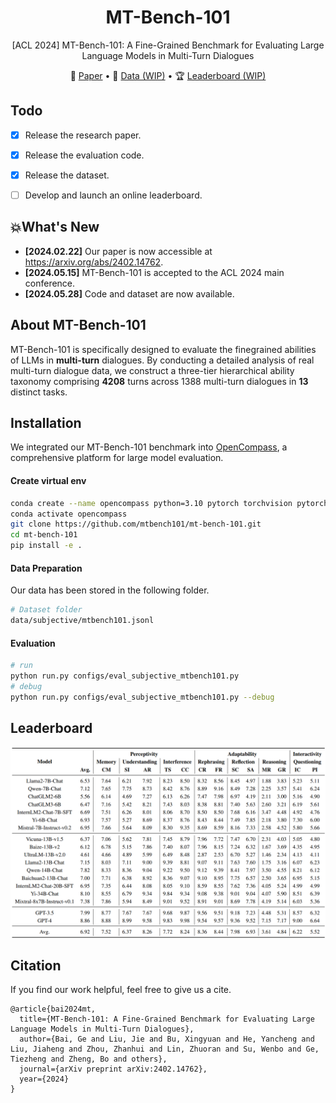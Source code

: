 <div align= "center">
    <h1> MT-Bench-101 </h1>
</div>

<p align="center">  
<!-- A Fine-Grained Benchmark for Evaluating Large Language Models in Multi-Turn Dialogues Models -->
[ACL 2024] MT-Bench-101: A Fine-Grained Benchmark for Evaluating Large Language Models in Multi-Turn Dialogues
</p>

<p align="center">  
📃 <a href="https://arxiv.org/pdf/2402.14762" target="_blank">Paper</a> • 
🤗 <a href="https://huggingface.co" target="_blank">Data (WIP)</a> • 
🏆 <a href="" target="_blank">Leaderboard (WIP)</a>
</p>


## Todo

- [x] Release the research paper.
- [x] Release the evaluation code.
- [x] Release the dataset.
- [ ] Develop and launch an online leaderboard.


## 💥What's New

- **[2024.02.22]** Our paper is now accessible at https://arxiv.org/abs/2402.14762.
- **[2024.05.15]** MT-Bench-101 is accepted to the ACL 2024 main conference.
- **[2024.05.28]** Code and dataset are now available. 

## About MT-Bench-101

MT-Bench-101 is specifically designed to evaluate the finegrained abilities of LLMs in **multi-turn** dialogues. By conducting a detailed analysis of real multi-turn dialogue data, we construct a three-tier hierarchical ability taxonomy comprising **4208** turns across 1388 multi-turn dialogues in **13** distinct tasks. 

## Installation

We integrated our MT-Bench-101 benchmark into [OpenCompass](https://github.com/open-compass/opencompass), a comprehensive platform for large model evaluation. 

#### Create virtual env

```bash
conda create --name opencompass python=3.10 pytorch torchvision pytorch-cuda -c nvidia -c pytorch -y
conda activate opencompass
git clone https://github.com/mtbench101/mt-bench-101.git
cd mt-bench-101
pip install -e .
```

#### Data Preparation

Our data has been stored in the following folder.

```bash
# Dataset folder
data/subjective/mtbench101.jsonl
```


#### Evaluation

```bash
# run
python run.py configs/eval_subjective_mtbench101.py
# debug
python run.py configs/eval_subjective_mtbench101.py --debug
```

## Leaderboard

![image](assets/leaderboard.png)

## Citation

If you find our work helpful, feel free to give us a cite.
```
@article{bai2024mt,
  title={MT-Bench-101: A Fine-Grained Benchmark for Evaluating Large Language Models in Multi-Turn Dialogues},
  author={Bai, Ge and Liu, Jie and Bu, Xingyuan and He, Yancheng and Liu, Jiaheng and Zhou, Zhanhui and Lin, Zhuoran and Su, Wenbo and Ge, Tiezheng and Zheng, Bo and others},
  journal={arXiv preprint arXiv:2402.14762},
  year={2024}
}
```
